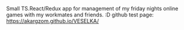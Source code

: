 Small TS.React/Redux app for management of my friday nights online games with my workmates and friends. :D
github test page: https://akargzom.github.io/VESELKA/